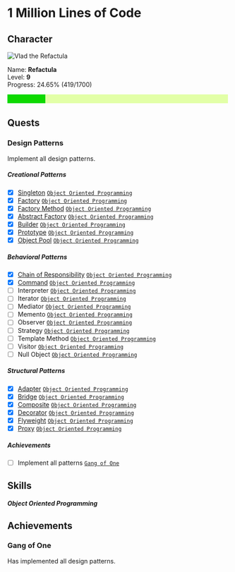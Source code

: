 # 1 Million Lines of Code

## Character

<img src="https://github.com/Refactula.png" alt="Vlad the Refactula" width="200px"/>

Name: **Refactula**  
Level: **9**  
Progress: 24.65% (419/1700)  

![Progress: 24.65%](ProgressBar/export/Progress.png)

## Quests

### Design Patterns

Implement all design patterns.

##### Creational Patterns

* [x] [Singleton](DesignPatterns/src/main/java/refactula/design/patterns/creational/singleton) [`Object Oriented Programming`](#object-oriented-programming)
* [x] [Factory](DesignPatterns/src/main/java/refactula/design/patterns/creational/factory) [`Object Oriented Programming`](#object-oriented-programming)
* [x] [Factory Method](DesignPatterns/src/main/java/refactula/design/patterns/creational/factory_method) [`Object Oriented Programming`](#object-oriented-programming)
* [x] [Abstract Factory](DesignPatterns/src/main/java/refactula/design/patterns/creational/abstract_factory) [`Object Oriented Programming`](#object-oriented-programming)
* [x] [Builder](DesignPatterns/src/main/java/refactula/design/patterns/creational/builder) [`Object Oriented Programming`](#object-oriented-programming)
* [x] [Prototype](DesignPatterns/src/main/java/refactula/design/patterns/creational/prototype) [`Object Oriented Programming`](#object-oriented-programming)
* [x] [Object Pool](DesignPatterns/src/main/java/refactula/design/patterns/creational/object_pool) [`Object Oriented Programming`](#object-oriented-programming)

##### Behavioral Patterns

* [x] [Chain of Responsibility](DesignPatterns/src/main/java/refactula/design/patterns/behavioral/chain_of_responsibility) [`Object Oriented Programming`](#object-oriented-programming)
* [x] [Command](DesignPatterns/src/main/java/refactula/design/patterns/behavioral/command) [`Object Oriented Programming`](#object-oriented-programming)
* [ ] Interpreter [`Object Oriented Programming`](#object-oriented-programming)
* [ ] Iterator [`Object Oriented Programming`](#object-oriented-programming)
* [ ] Mediator [`Object Oriented Programming`](#object-oriented-programming)
* [ ] Memento [`Object Oriented Programming`](#object-oriented-programming)
* [ ] Observer [`Object Oriented Programming`](#object-oriented-programming)
* [ ] Strategy [`Object Oriented Programming`](#object-oriented-programming)
* [ ] Template Method [`Object Oriented Programming`](#object-oriented-programming)
* [ ] Visitor [`Object Oriented Programming`](#object-oriented-programming)
* [ ] Null Object [`Object Oriented Programming`](#object-oriented-programming)

##### Structural Patterns

* [x] [Adapter](DesignPatterns/src/main/java/refactula/design/patterns/structural/adapter) [`Object Oriented Programming`](#object-oriented-programming)
* [x] [Bridge](DesignPatterns/src/main/java/refactula/design/patterns/structural/bridge) [`Object Oriented Programming`](#object-oriented-programming)
* [x] [Composite](DesignPatterns/src/main/java/refactula/design/patterns/structural/composite) [`Object Oriented Programming`](#object-oriented-programming)
* [x] [Decorator](DesignPatterns/src/main/java/refactula/design/patterns/structural/decorator) [`Object Oriented Programming`](#object-oriented-programming)
* [x] [Flyweight](DesignPatterns/src/main/java/refactula/design/patterns/structural/flyweight) [`Object Oriented Programming`](#object-oriented-programming)
* [x] [Proxy](DesignPatterns/src/main/java/refactula/design/patterns/structural/proxy) [`Object Oriented Programming`](#object-oriented-programming)

##### Achievements

* [ ] Implement all patterns [`Gang of One`](#gang-of-one)

## Skills

##### Object Oriented Programming

## Achievements

### Gang of One

Has implemented all design patterns.

